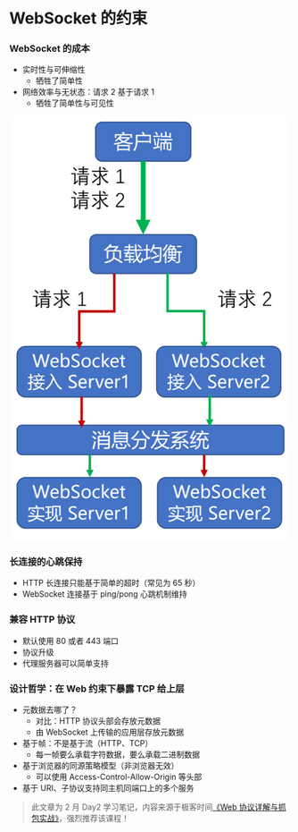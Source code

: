 # WebSocket 的约束

### WebSocket 的成本

* 实时性与可伸缩性
  - 牺牲了简单性
* 网络效率与无状态：请求 2 基于请求 1
  - 牺牲了简单性与可见性

![image.png](img/websocket-2/01.png)

### 长连接的心跳保持

* HTTP 长连接只能基于简单的超时（常见为 65 秒）
* WebSocket 连接基于 ping/pong 心跳机制维持

### 兼容 HTTP 协议

* 默认使用 80 或者 443 端口
* 协议升级
* 代理服务器可以简单支持

### 设计哲学：在 Web 约束下暴露 TCP 给上层
* 元数据去哪了？
  - 对比：HTTP 协议头部会存放元数据
  - 由 WebSocket 上传输的应用层存放元数据
* 基于帧：不是基于流（HTTP、TCP）
  - 每一帧要么承载字符数据，要么承载二进制数据
* 基于浏览器的同源策略模型（非浏览器无效）
  - 可以使用 Access-Control-Allow-Origin 等头部
* 基于 URI、子协议支持同主机同端口上的多个服务

> 此文章为 2 月 Day2 学习笔记，内容来源于极客时间[《Web 协议详解与抓包实战》](http://gk.link/a/11UWp)，强烈推荐该课程！
